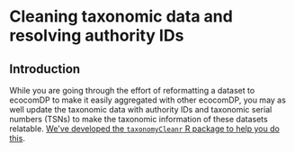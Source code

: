 # Cleaning taxonomic data and resolving authority IDs

Introduction
---
While you are going through the effort of reformatting a dataset to ecocomDP to make it easily aggregated with other ecocomDP, you may as well update the taxonomic data with authority IDs and taxonomic serial numbers (TSNs) to make the taxonomic information of these datasets relatable. [We've developed the `taxonomyCleanr` R package to help you do this](https://github.com/EDIorg/taxonomyCleanr).
